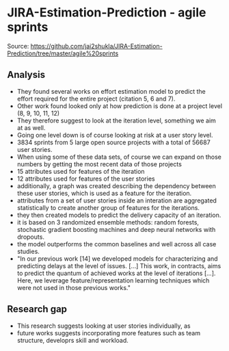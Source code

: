 # JIRA-Estimation-Prediction - agile sprints 
Source: https://github.com/jai2shukla/JIRA-Estimation-Prediction/tree/master/agile%20sprints


## Analysis
* They found several works on effort estimation model to predict the effort required for the entire project (citation 5, 6 and 7).
* Other work found looked only at how prediction is done at a project level (8, 9, 10, 11, 12)
* They therefore suggest to look at the iteration level, something we aim at as well.
* Going one level down is of course looking at risk at a user story level.
* 3834 sprints from 5 large open source projects with a total of 56687 user stories.
* When using some of these data sets, of course we can expand on those numbers by getting the most recent data of those projects
* 15 attributes used for features of the iteration
* 12 attributes used for features of the user stories
* additionally, a graph was created describing the dependency between these user stories, which is used as a feature for the iteration.
* attributes from a set of user stories inside an interation are aggregated statistically to create another group of features for the iterations.
* they then created models to predict the delivery capacity of an iteration.
* it is based on 3 randomized ensemble methods: random forests, stochastic gradient boosting machines and deep neural networks with dropouts.
* the model outperforms the common baselines and well across all case studies.
* "In our previous work [14] we developed models for characterizing and predicting delays at the level of issues. [...] This work, in contracts, aims to predict the quantum of achieved works at the level of iterations [...]. Here, we leverage feature/representation learning techniques which were not used in those previous works."


## Research gap
* This research suggests looking at user stories individually, as 
* future works suggests incorporating more features such as team structure, developrs skill and workload.

<!-- ## Data structure
```
Features of ...
│
└───Iteration
│     * duration in days
│     * no. issues at start of iteration
│     * story points at start of iteration
│     * no. issues added during
│     * story points added during
│     * no. of issues removed during
│     * story points removed during
│     * no. of todo issues
│     * story points todo issues
│     * no. in-progress issues
│     * story points in-progress issues
│     * no. of done issues
│     * story points done
│     * no. of scrum masters
│     * no. of team members
│   
└───Issue
│     * type
│        │  task
│        │  bug
│        │  new feature
│        │  improvement
│        │  story
│     * priority
│        │  high
│        │  medium
│        │  low
│     * no. of comments
│     * no. of affect versions
│     * no. of fix versions
│     * issue links
│     * no. of blocking issues for this
│     * no. of blocked by this
│     * no. of changes fix version
│     * no. of changes priority
│     * no. of changes description
│     * description read ability index
│   
└───Feature aggregation 
    (of story points from features inside iteration)
      * min
      * max
      * mean 
      * median
      * std
      * var
      * range
      * frequency
``` -->
